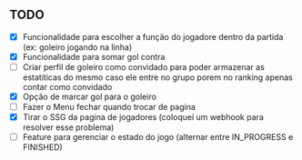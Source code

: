 ## TODO

- [x] Funcionalidade para escolher a função do jogadore dentro da partida (ex: goleiro jogando na linha)
- [x] Funcionalidade para somar gol contra
- [ ] Criar perfil de goleiro como convidado para poder armazenar as estatiticas do mesmo caso ele entre no grupo porem no ranking apenas contar como convidado
- [x] Opção de marcar gol para o goleiro
- [ ] Fazer o Menu fechar quando trocar de pagina
- [x] Tirar o SSG da pagina de jogadores (coloquei um webhook para resolver esse problema)
- [ ] Feature para gerenciar o estado do jogo (alternar entre IN_PROGRESS e FINISHED)